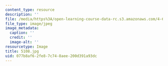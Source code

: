 ```yaml
---
content_type: resource
description: ''
file: /media/https%3A/open-learning-course-data-rc.s3.amazonaws.com/4-614-religious-architecture-and-islamic-cultures-fall-2002/077b8af62fe87c748aee200d391a93dc_5108.jpg
file_type: image/jpeg
image_metadata:
  caption: ''
  credit: ''
  image-alt: ''
resourcetype: Image
title: 5108.jpg
uid: 077b8af6-2fe8-7c74-8aee-200d391a93dc
---
```

